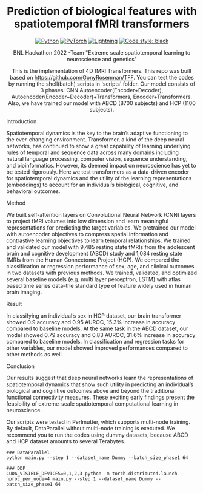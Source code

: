 <div align="center">    

# Prediction of biological features with spatiotemporal fMRI transformers

<a href="https://www.python.org/"><img alt="Python" src="https://img.shields.io/badge/-Python 3.9+-blue?style=for-the-badge&logo=python&logoColor=white"></a>
<a href="https://pytorch.org/get-started/locally/"><img alt="PyTorch" src="https://img.shields.io/badge/-PyTorch 1.12+-ee4c2c?style=for-the-badge&logo=pytorch&logoColor=white"></a>
<a href="https://pytorchlightning.ai/"><img alt="Lightning" src="https://img.shields.io/badge/-Lightning 1.7+-792ee5?style=for-the-badge&logo=pytorchlightning&logoColor=white"></a>
<a href="https://black.readthedocs.io/en/stable/"><img alt="Code style: black" src="https://img.shields.io/badge/code%20style-black-black.svg?style=for-the-badge&labelColor=gray"></a>

BNL Hackathon 2022 -Team "Extreme scale spatiotemporal learning to neuroscience and genetics"

This is the implementation of 4D fMRI Transformers. This repo was built based on https://github.com/GonyRosenman/TFF.
You can test the codes by running the shell(batch) scripts in 'scripts' folder. Our model consists of 3 phases: CNN Autoencoder(Encoder+Decoder), Autoencoder(Encoder+Decoder)+Transformers, Encoder+Transformers. Also, we have trained our model with ABCD (8700 subjects) and HCP (1100 subjects).


</div>

Introduction

Spatiotemporal dynamics is the key to the brain’s adaptive functioning to the ever-changing environment. Transformer, a kind of the deep neural networks, has continued to show a great capability of learning underlying rules of temporal and sequence data across many domains including natural language processing, computer vision, sequence understanding, and bioinformatics. However, its deemed impact on neuroscience has yet to be tested rigorously. Here we test transformers as a data-driven encoder for spatiotemporal dynamics and the utility of the learning representations (embeddings) to account for an individual’s biological, cognitive, and behavioral outcomes.

Method

We built self-attention layers on Convolutional Neural Network (CNN) layers to project fMRI volumes into low dimension and learn meaningful representations for predicting the target variables. We pretrained our model with autoencoder objectives to compress spatial information and contrastive learning objectives to learn temporal relationships.  We trained and validated our model with 9,485 resting state fMRIs from the adolescent brain and cognitive development (ABCD) study and 1,084 resting state fMRIs from the Human Connectome Project (HCP). We compared the classification or regression performance of sex, age, and clinical outcomes in two datasets with previous methods. We trained, validated, and optimized several baseline models (e.g. multi layer perceptron, LSTM) with atlas based time series data–the standard type of feature widely used in human brain imaging. 

Result

In classifying an individual’s sex in HCP dataset, our brain transformer showed 0.9 accuracy and 0.95 AUROC, 15.3% increase in accuracy compared to baseline models. At the same task in the ABCD dataset, our model showed 0.79 accuracy and 0.83 AUROC, 31.6% increase in accuracy compared to baseline models. In classification and regression tasks for other variables, our model showed improved performances compared to other methods as well.

 

 

Conclusion

  Our results suggest that deep neural networks learn the representations of spatiotemporal dynamics that show such utility in predicting an individual’s biological and cognitive outcomes above and beyond the traditional functional connectivity measures. These exciting early findings present the feasibility of extreme-scale spatiotemporal computational learning in neuroscience. 
    

Our scripts were tested in Perlmutter, which supports multi-node training. By default, DataParallel without multi-node training is executed.
We recommend you to run the codes using dummy datasets, because ABCD and HCP dataset amounts to several Terabytes.

    ### DataParallel
    python main.py --step 1 --dataset_name Dummy --batch_size_phase1 64
  
    ### DDP
    CUDA_VISIBLE_DEVICES=0,1,2,3 python -m torch.distributed.launch --nproc_per_node=4 main.py --step 1 --dataset_name Dummy --batch_size_phase1 64

